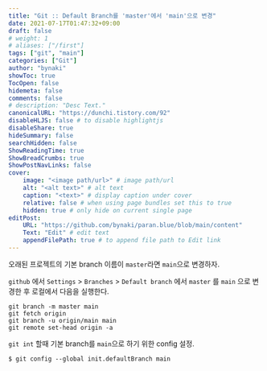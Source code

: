 ```yaml
---
title: "Git :: Default Branch를 'master'에서 'main'으로 변경"
date: 2021-07-17T01:47:32+09:00
draft: false
# weight: 1
# aliases: ["/first"]
tags: ["git", "main"]
categories: ["Git"]
author: "bynaki"
showToc: true
TocOpen: false
hidemeta: false
comments: false
# description: "Desc Text."
canonicalURL: "https://dunchi.tistory.com/92"
disableHLJS: false # to disable highlightjs
disableShare: true
hideSummary: false
searchHidden: false
ShowReadingTime: true
ShowBreadCrumbs: true
ShowPostNavLinks: false
cover:
    image: "<image path/url>" # image path/url
    alt: "<alt text>" # alt text
    caption: "<text>" # display caption under cover
    relative: false # when using page bundles set this to true
    hidden: true # only hide on current single page
editPost:
    URL: "https://github.com/bynaki/paran.blue/blob/main/content"
    Text: "Edit" # edit text
    appendFilePath: true # to append file path to Edit link
---
```




오래된 프로젝트의 기본 branch 이름이  `master`라면 `main`으로 변경하자.

`github` 에서 `Settings` > `Branches` > `Default branch` 에서 `master` 를 `main` 으로 변경한 후 로컬에서 다음을 실행한다.

```shell
git branch -m master main
git fetch origin
git branch -u origin/main main
git remote set-head origin -a
```

`git int` 할때 기본 branch를 `main`으로 하기 위한 config 설정.

```shell
$ git config --global init.defaultBranch main
```

